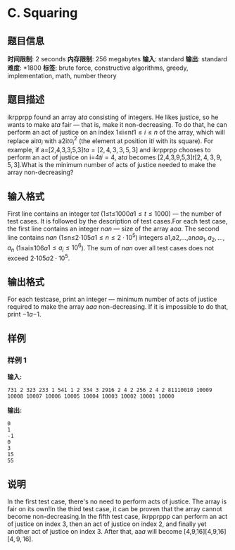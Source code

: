 # C. Squaring

## 题目信息

**时间限制**: 2 seconds
**内存限制**: 256 megabytes
**输入**: standard
**输出**: standard
**难度**: *1800
**标签**: brute force, constructive algorithms, greedy, implementation, math, number theory

## 题目描述

ikrpprpp found an array a$t$$a$ consisting of integers. He likes justice, so he wants to make a$t$$a$ fair — that is, make it non-decreasing. To do that, he can perform an act of justice on an index 1≤i≤n$t$$1 \le i \le n$ of the array, which will replace ai$t$$a_i$ with a2i$t$$a_i ^ 2$ (the element at position i$t$$i$ with its square). For example, if a=[2,4,3,3,5,3]$t$$a = [2,4,3,3,5,3]$ and ikrpprpp chooses to perform an act of justice on i=4$t$$i = 4$, a$t$$a$ becomes [2,4,3,9,5,3]$t$$[2,4,3,9,5,3]$.What is the minimum number of acts of justice needed to make the array non-decreasing?

## 输入格式

First line contains an integer t$a$$t$ (1≤t≤1000$a$$1 \le t \le 1000$) — the number of test cases. It is followed by the description of test cases.For each test case, the first line contains an integer n$a$$n$ — size of the array a$a$$a$. The second line contains n$a$$n$ (1≤n≤2⋅105$a$$1 \le n \le 2 \cdot 10 ^5$) integers a1,a2,…,an$a$$a_1, a_2,\ldots, a_n$ (1≤ai≤106$a$$1 \le a_i \le 10 ^ 6$). The sum of n$a$$n$ over all test cases does not exceed 2⋅105$a$$2 \cdot {10}^5$.

## 输出格式

For each testcase, print an integer — minimum number of acts of justice required to make the array a$a$$a$ non-decreasing. If it is impossible to do that, print −1$a$$-1$.

## 样例

### 样例 1

**输入:**
```
731 2 323 233 1 541 1 2 334 3 2916 2 4 2 256 2 4 2 81110010 10009 10008 10007 10006 10005 10004 10003 10002 10001 10000
```

**输出:**
```
0
1
-1
0
3
15
55
```

## 说明

In the first test case, there's no need to perform acts of justice. The array is fair on its own!In the third test case, it can be proven that the array cannot become non-decreasing.In the fifth test case, ikrpprppp can perform an act of justice on index 3, then an act of justice on index 2, and finally yet another act of justice on index 3. After that, aa$a$ will become [4,9,16][4,9,16]$[4, 9, 16]$.
